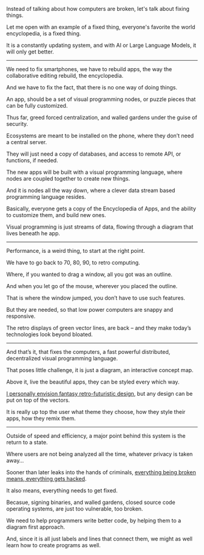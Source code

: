 Instead of talking about how computers are broken,
let's talk about fixing things.

Let me open with an example of a fixed thing,
everyone's favorite the world encyclopedia, is a fixed thing.

It is a constantly updating system,
and with AI or Large Language Models, it will only get better.

---

We need to fix smartphones, we have to rebuild apps,
the way the collaborative editing rebuild, the encyclopedia.

And we have to fix the fact,
that there is no one way of doing things.

An app, should be a set of visual programming nodes,
or puzzle pieces that can be fully customized.

Thus far, greed forced centralization,
and walled gardens under the guise of security.

Ecosystems are meant to be installed on the phone,
where they don’t need a central server.

They will just need a copy of databases,
and access to remote API, or functions, if needed.

The new apps will be built with a visual programming language,
where nodes are coupled together to create new things.

And it is nodes all the way down,
where a clever data stream based programming language resides.

Basically, everyone gets a copy of the Encyclopedia of Apps,
and the ability to customize them, and build new ones.

Visual programming is just streams of data,
flowing through a diagram that lives beneath he app.

---

Performance, is a weird thing,
to start at the right point.

We have to go back to 70, 80, 90,
to retro computing.

Where, if you wanted to drag a window,
all you got was an outline.

And when you let go of the mouse,
wherever you placed the outline.

That is where the window jumped,
you don’t have to use such features.

But they are needed,
so that low power computers are snappy and responsive.

The retro displays of green vector lines,
are back – and they make today’s technologies look beyond bloated.

---

And that’s it, that fixes the computers,
a fast powerful distributed, decentralized visual programming language.

That poses little challenge, it is just a diagram,
an interactive concept map.

Above it, live the beautiful apps,
they can be styled every which way.

[I personally envision fantasy retro-futuristic design][1],
but any design can be put on top of the vectors.

It is really up top the user what theme they choose,
how they style their apps, how they remix them.

---

Outside of speed and efficiency,
a major point behind this system is the return to a state.

Where users are not being analyzed all the time,
whatever privacy is taken away…

Sooner than later leaks into the hands of criminals,
[everything being broken means, everything gets hacked][2].

It also means,
everything needs to get fixed.

Becasue, signing binaries, and walled gardens,
closed source code operating systems, are just too vulnerable, too broken.

We need to help programmers write better code,
by helping them to a diagram first approach.

And, since it is all just labels and lines that connect them,
we might as well learn how to create programs as well.


[1]: https://catpea.github.io/yutani/
[2]: https://www.youtube.com/watch?v=wiGYiFURHP0
